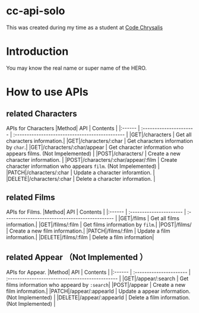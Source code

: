 # cc-api-solo

This was created during my time as a student at [Code Chrysalis](https://codechrysalis.io/)

# Introduction

You may know the real name or super name of the HERO.

# How to use APIs

## related Characters

APIs for Characters
|Method| API | Contents |
|:------ | :---------------------- | :---------------------------------------------- |
|GET|/characters | Get all characters information.|
|GET|/characters/:char | Get characters information by `char`.|
|GET|/characters/:char/appear | Get character information who appears films. (Not Impelemented) |
|POST|/characters/ | Create a new character information. |
|POST|/characters/:char/appear/:film | Create character information who appears `film`. (Not Impelemented) |
|PATCH|/characters/:char | Update a character inforamtion. |
|DELETE|/characters/:char | Delete a character information. |

## related Films

APIs for Films.
|Method| API | Contents |
|:------ | :---------------------- | :---------------------------------------------- |
|GET|/films | Get all films information.|
|GET|/films/:film | Get films information by `film`.|
|POST|/films/ | Create a new film information.|
|PATCH|/films/:film | Update a film information.|
|DELETE|/films/:film | Delete a film information|

## related Appear （Not Implemented ）

APIs for Appear.
|Method| API | Contents |
|:------ | :---------------------- | :---------------------------------------------- |
|GET|/appear/:search | Get films information who appeard by `:search`|
|POST|/appear | Create a new film information.|
|PATCH|/appear/:appearId | Update a appear information. (Not Implemented) |
|DELETE|/appear/:appearId | Delete a film information. (Not Implemented) |
